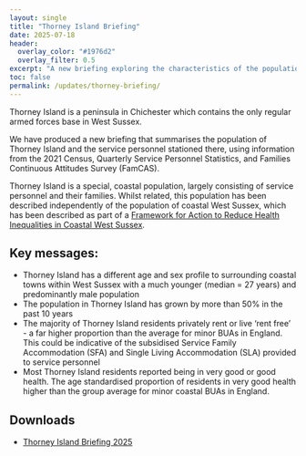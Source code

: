 ```yaml
---
layout: single
title: "Thorney Island Briefing"
date: 2025-07-18
header: 
  overlay_color: "#1976d2"
  overlay_filter: 0.5
excerpt: "A new briefing exploring the characteristics of the population of Thorney Island"
toc: false
permalink: /updates/thorney-briefing/
---
```

Thorney Island is a peninsula in Chichester which contains the only regular armed forces base in West Sussex. 

We have produced a new briefing that summarises the population of Thorney Island and the service personnel stationed there, using information from the 2021 Census, Quarterly Service Personnel Statistics, and Families Continuous Attitudes Survey (FamCAS).

Thorney Island is a special, coastal population, largely consisting of service personnel and their families. Whilst related, this population has been described independently of the population of coastal West Sussex, which has been described as part of a [Framework for Action to Reduce Health Inequalities in Coastal West Sussex](/reports/subject-specific-needs-assessments/coastal-health-inequalities/).

## Key messages: 

+ Thorney Island has a different age and sex profile to surrounding coastal towns within West Sussex with a much younger (median = 27 years) and predominantly male population
+ The population in Thorney Island has grown by more than 50% in the past 10 years
+ The majority of Thorney Island residents privately rent or live ‘rent free’ - a far higher proportion than the average for minor BUAs in England. This could be indicative of the subsidised Service Family Accommodation (SFA) and Single Living Accommodation (SLA) provided to service personnel
+ Most Thorney Island residents reported being in very good or good health. The age standardised proportion of residents in very good health higher than the group average for minor coastal BUAs in England. 

## Downloads

+ [Thorney Island Briefing 2025](/assets/pdf/coastal_briefings/2025_05_Thorney_Island_Briefing_V3.pdf)
